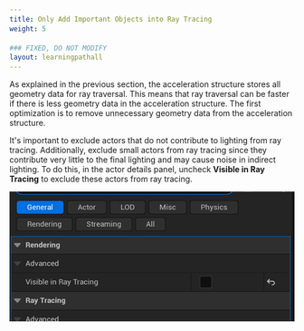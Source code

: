 ```yaml
---
title: Only Add Important Objects into Ray Tracing
weight: 5

### FIXED, DO NOT MODIFY
layout: learningpathall
---
```


As explained in the previous section, the acceleration structure stores all geometry data for ray traversal. This means that ray traversal can be faster if there is less geometry data in the acceleration structure. The first optimization is to remove unnecessary geometry data from the acceleration structure.

It's important to exclude actors that do not contribute to lighting from ray tracing. Additionally, exclude small actors from ray tracing since they contribute very little to the final lighting and may cause noise in indirect lighting. To do this, in the actor details panel, uncheck **Visible in Ray Tracing** to exclude these actors from ray tracing.

![](images/add_object.png)


